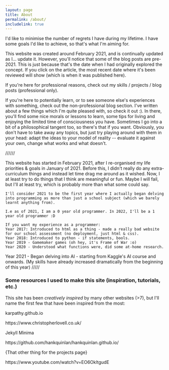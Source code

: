 ```yaml
---
layout: page
title: About
permalink: /about/
includelink: true
---
```


I'd like to minimise the number of regrets I have during my lifetime. I have some goals I'd like to achieve, so that's what I'm aiming for.

This website was created around February 2021, and is continually updated as I... update it.
However, you'll notice that some of the blog posts are pre-2021. This is just because that's the date when I had originally explored the concept. 
If you click on the article, the most recent date where it's been reviewed will show (which is when it was published here).

If you're here for professional reasons, check out my skills / projects / blog posts (professional only).

If you're here to potentially learn, or to see someone else's experiences with something, check out the non-professional blog section. I've written about a few things which I'm quite pleased with, so check it out :). In there, you'll find some nice morals or lessons to learn, some tips for living and enjoying the limited time of consciousness you have. Sometimes I go into a bit of a philosophical tangent too, so there's that if you want. Obviously, you don't have to take away any topics, but just try playing around with them in your head: adapt the ideas to your model of reality -- evaluate it against your own, change what works and what doesn't. 


//////

This website has started in February 2021, after I re-organised my life priorities & goals in January of 2021. Before this, I didn't really do any extra-curriculum things and instead let time drag me around as it wished. Now, I at least try to do things that I think are meaningful or fun. Maybe I will fail, but I'll at least try, which is probably more than what some could say.
	
	I'll consider 2021 to be the first year where I actually began delving into programming as more than just a school subject (which we barely learnt anything from). 
	
	I.e as of 2021, I am a 0 year old programmer. In 2022, I'll be a 1 year old programmer :D 
	
	If you want my experience as a programmer:
	Year 2017: Introduced to html as a thing - made a really bad website for our school assessment (no deployment, just html & css).
	Year 2018: Introduced to python - if statements, bools.
	Year 2019 - Gamemaker games (oh hey, it's Frame of War :o)
	Year 2020 - Understood what functions were, did some at-home research.
Year 2021 - Began delving into AI - starting from Kaggle's AI course and onwards. (My skills have already increased dramatically from the beginning of this year)
/////

### Some resources I used to make this site (inspiration, tutorials, etc.)
This site has been <em> creatively inspired </em> by many other websites (>7), but I'll name the first few that have been inspired from the most:
<p>karpathy.github.io</p>

<p>https://www.christopherlovell.co.uk/</p>
<p> Jekyll Minima </p>
<p> https://github.com/hankquinlan/hankquinlan.github.io/</p>
<p>{That other thing for the projects page}  </p>
https://www.youtube.com/watch?v=EO6OkltgudE

